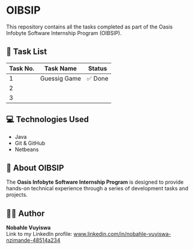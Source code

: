 # OIBSIP
This repository contains all the tasks completed as part of the Oasis Infobyte Software Internship Program (OIBSIP).

## 📁 Task List

| Task No. | Task Name                          | Status    |
|----------|------------------------------------|-----------|
| 1        | Guessig Game                       | ✅ Done   |
| 2        |                                    |            |
| 3        |                                    |            |


## 💻 Technologies Used

- Java
- Git & GitHub
- Netbeans

## 📌 About OIBSIP

The **Oasis Infobyte Software Internship Program** is designed to provide hands-on technical experience through a series of development tasks and projects.

## 🧑‍💼 Author

**Nobahle Vuyiswa**  
Link to my LinkedIn profile: www.linkedin.com/in/nobahle-vuyiswa-nzimande-48514a234
